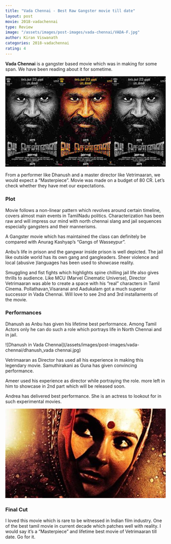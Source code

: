 ```yaml
---
title: "Vada Chennai - Best Raw Gangster movie till date"
layout: post
movie: 2018-vadachennai
type: Review
image: "/assets/images/post-images/vada-chennai/VADA-F.jpg"
author: Kiran Viswanath
categories: 2018-vadachennai
rating: 4
---
```


**Vada Chennai** is a gangster based movie which was in making for some span. We have been reading about it for sometime.

![Vada Chennai banner](/assets/images/post-images/vada-chennai/VADA-F.jpg)

From a performer like Dhanush and a master director like Vetrimaaran, we would expect a “Masterpiece”. Movie was made on a budget of 80 CR. Let’s check whether they have met our expectations.

### Plot

Movie follows a non-linear pattern which revolves around certain timeline, covers almost main events in TamilNadu politics. Characterization has been raw and will impress our mind with north chennai slang and jail sequences especially gangsters and their mannerisms.

A Gangster movie which has maintained the class can definitely be compared with Anurag Kashyap’s “Gangs of Wasseypur”. 

Anbu’s life in prison and the gangwar inside prison is well depicted. The jail like outside world has its own gang and gangleaders. Sheer violence and local (abusive )languages has been used to showcase reality. 

Smuggling and fist fights which highlights spine chilling jail life also gives thrills to audience. Like MCU (Marvel Cinematic Universe), Director Vetrimaaran was able to create a space with his “real” characters in Tamil Cinema. Pollathavan,Visaranai and Aadukalam got a much superior successor in Vada Chennai. Will love to see 2nd and 3rd installaments of the movie.

### Performances

Dhanush as Anbu has given his lifetime best performance. Among Tamil Actors only he can do such a role which portrays life in North Chennai and in jail.

![Dhanush in Vada Chennai](/assets/images/post-images/vada-chennai/dhanush_vada chennai.jpg)

Vetrimaaran as Director has used all his experience in making this legendary movie.
Samuthirakani as Guna has given convincing performance.

Ameer used his experience as director while portraying the role. more left in him to showcase in 2nd part which will be released soon.

Andrea has delivered best performance. She is an actress to lookout for in such experimental movies.

![Andrea in Vada Chennai](/assets/images/post-images/vada-chennai/andrea.jpg)

### Final Cut

I loved this movie which is rare to be witnessed in Indian film industry. One of the best tamil movie in current decade which patches well with reality. I would say it’s a “Masterpiece” and lifetime best movie of Vetrimaaran till date. Go for it.
